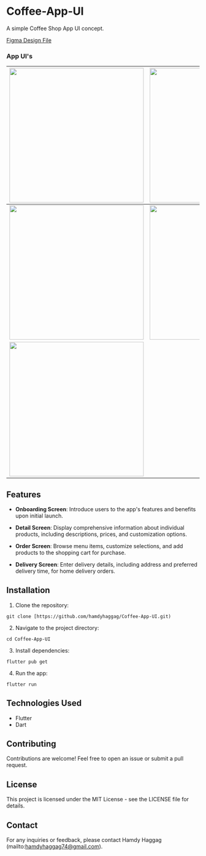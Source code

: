 # Coffee-App-UI

A simple Coffee Shop App UI concept.

[Figma Design File](https://www.figma.com/community/file/1116708627748807811/Coffee-Shop-Mobile-App-Design)
### App UI's

| <img src="https://github.com/hamdyhaggag/Coffee-Shop-UI-App/blob/master/screenshots/1.png" style="width: 350px;"/> |  <img src="https://github.com/hamdyhaggag/Coffee-Shop-UI-App/blob/master/screenshots/2.png" style="width: 350px;"/>  |
|--|--|
| <img src="https://github.com/hamdyhaggag/Coffee-Shop-UI-App/blob/master/screenshots/3.png" style="width: 350px;"/> | <img src="https://github.com/hamdyhaggag/Coffee-Shop-UI-App/blob/master/screenshots/4.png" style="width: 350px;"/> |
| <img src="https://github.com/hamdyhaggag/Coffee-Shop-UI-App/blob/master/screenshots/5.png" style="width: 350px;"/> |


## Features

- **Onboarding Screen**: Introduce users to the app's features and benefits upon initial launch.
  
- **Detail Screen**: Display comprehensive information about individual products, including descriptions, prices, and customization options.
  
- **Order Screen**: Browse menu items, customize selections, and add products to the shopping cart for purchase.
  
- **Delivery Screen**: Enter delivery details, including address and preferred delivery time, for home delivery orders.

  
## Installation

1. Clone the repository:

```
git clone [https://github.com/hamdyhaggag/Coffee-App-UI.git)
```

2. Navigate to the project directory:

```
cd Coffee-App-UI
```

3. Install dependencies:

```
flutter pub get
```

4. Run the app:

```
flutter run
```

## Technologies Used

- Flutter
- Dart

## Contributing

Contributions are welcome! Feel free to open an issue or submit a pull request.

## License

This project is licensed under the MIT License - see the LICENSE file for details.

## Contact

For any inquiries or feedback, please contact Hamdy Haggag (mailto:hamdyhaggag74@gmail.com).
